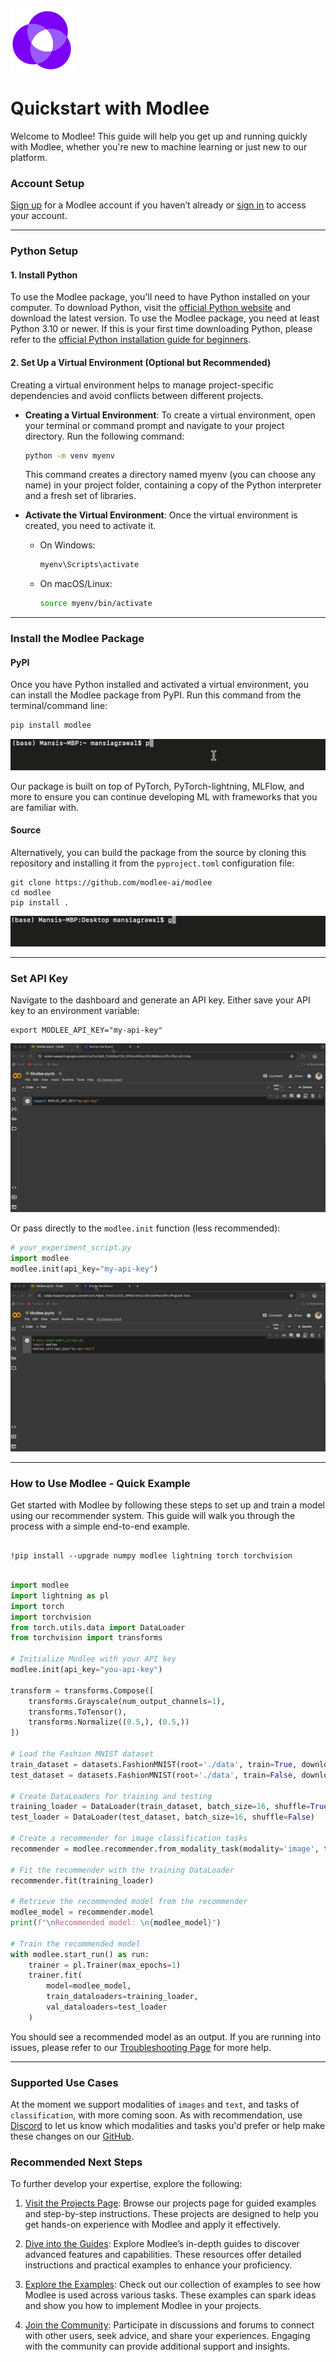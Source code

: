 ![](https://github.com/mansiagr4/gifs/raw/main/new_small_logo.svg)

# Quickstart with Modlee

Welcome to Modlee! This guide will help you get up and running quickly with Modlee, whether you're new to machine learning or just new to our platform.

### Account Setup
[Sign up](https://www.dashboard.modlee.ai?signUp) for a Modlee account if you haven’t already or [sign in](https://www.dashboard.modlee.ai/?state=signIn) to access your account.

---

### Python Setup

#### 1. Install Python
To use the Modlee package, you'll need to have Python installed on your computer. To download Python, visit the [official Python website](https://www.python.org/downloads/) and download the latest version. To use the Modlee package, you need at least Python 3.10 or newer. If this is your first time downloading Python, please refer to the [official Python installation guide for beginners](https://wiki.python.org/moin/BeginnersGuide/Download).

#### 2. Set Up a Virtual Environment (Optional but Recommended)
Creating a virtual environment helps to manage project-specific dependencies and avoid conflicts between different projects. 

- **Creating a Virtual Environment**: To create a virtual environment, open your terminal or command prompt and navigate to your project directory. Run the following command:

   ```bash
   python -m venv myenv
   ```
   This command creates a directory named myenv (you can choose any name) in your project folder, containing a copy of the Python interpreter and a fresh set of libraries.

- **Activate the Virtual Environment**: Once the virtual environment is created, you need to activate it. 

  - On Windows:
    ```bash
    myenv\Scripts\activate
    ```
  - On macOS/Linux:
    ```bash
    source myenv/bin/activate
    ```

---

### Install the Modlee Package

#### PyPI

Once you have Python installed and activated a virtual environment, you can install the Modlee package from PyPI. 
Run this command from the terminal/command line:
```bash
pip install modlee
```
![](https://raw.githubusercontent.com/mansiagr4/gifs/main/trimmed_pip_install.gif)

Our package is built on top of PyTorch, PyTorch-lightning, MLFlow, and more to ensure you can continue developing ML with frameworks that you are familiar with.

#### Source

Alternatively, you can build the package from the source by cloning this repository and installing it from the `pyproject.toml` configuration file:
```shell
git clone https://github.com/modlee-ai/modlee
cd modlee
pip install .
```
![](https://raw.githubusercontent.com/mansiagr4/gifs/main/trimmed_git_clone.gif)

---

### Set API Key

Navigate to the dashboard and generate an API key. Either save your API key to an environment variable: 

```shell
export MODLEE_API_KEY="my-api-key"
```

![](https://raw.githubusercontent.com/mansiagr4/gifs/main/export%20api.gif)

Or pass directly to the  `modlee.init` function (less recommended):
```python
# your_experiment_script.py
import modlee
modlee.init(api_key="my-api-key")
```

![](https://raw.githubusercontent.com/mansiagr4/gifs/main/import%20api.gif)

---

### How to Use Modlee - Quick Example

Get started with Modlee by following these steps to set up and train a model using our recommender system. This guide will walk you through the process with a simple end-to-end example.

```shell

!pip install --upgrade numpy modlee lightning torch torchvision
```

```python

import modlee
import lightning as pl
import torch
import torchvision
from torch.utils.data import DataLoader
from torchvision import transforms

# Initialize Modlee with your API key
modlee.init(api_key="you-api-key")

transform = transforms.Compose([
    transforms.Grayscale(num_output_channels=1), 
    transforms.ToTensor(),
    transforms.Normalize((0.5,), (0.5,))
])

# Load the Fashion MNIST dataset
train_dataset = datasets.FashionMNIST(root='./data', train=True, download=True, transform=transform)
test_dataset = datasets.FashionMNIST(root='./data', train=False, download=True, transform=transform)

# Create DataLoaders for training and testing
training_loader = DataLoader(train_dataset, batch_size=16, shuffle=True)
test_loader = DataLoader(test_dataset, batch_size=16, shuffle=False)

# Create a recommender for image classification tasks
recommender = modlee.recommender.from_modality_task(modality='image', task='classification')

# Fit the recommender with the training DataLoader
recommender.fit(training_loader)

# Retrieve the recommended model from the recommender
modlee_model = recommender.model
print(f"\nRecommended model: \n{modlee_model}")

# Train the recommended model
with modlee.start_run() as run:
    trainer = pl.Trainer(max_epochs=1)
    trainer.fit(
        model=modlee_model,
        train_dataloaders=training_loader,
        val_dataloaders=test_loader
    )
```
You should see a recommended model as an output. If you are running into issues, please refer to our [Troubleshooting Page](https://docs.modlee.ai/notebooks/troubleshooting.html) for more help. 

---

### Supported Use Cases
At the moment we support modalities of `images` and `text`, and tasks of `classification`, with more coming soon. As with recommendation, use [Discord](https://discord.com/invite/m8YDbWDvrF) to let us know which modalities and tasks you'd prefer or help make these changes on our [GitHub](https://github.com/modlee-ai/modlee/blob/main/docs/CONTRIBUTING.md).

### Recommended Next Steps

To further develop your expertise, explore the following:

1. [Visit the Projects Page](https://docs.modlee.ai/notebooks/tutorials.html): Browse our projects page for guided examples and step-by-step instructions. These projects are designed to help you get hands-on experience with Modlee and apply it effectively.

2. [Dive into the Guides](https://docs.modlee.ai/notebooks/guides.html): Explore Modlee’s in-depth guides to discover advanced features and capabilities. These resources offer detailed instructions and practical examples to enhance your proficiency.

3. [Explore the Examples](https://docs.modlee.ai/notebooks/recommend.html): Check out our collection of examples to see how Modlee is used across various tasks. These examples can spark ideas and show you how to implement Modlee in your projects.

4. [Join the Community](https://docs.modlee.ai/support.html): Participate in discussions and forums to connect with other users, seek advice, and share your experiences. Engaging with the community can provide additional support and insights.

